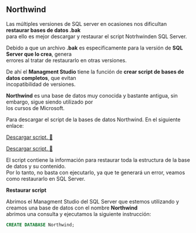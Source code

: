 ## Northwind 

Las múltiples versiones de SQL server en ocasiones nos dificultan **restaurar bases de datos .bak**  
para ello es mejor descargar y restaurar el script Notrhwinden SQL Server.  

Debido a que un archivo **.bak** es especificamente para la versión de **SQL Server que lo crea**, genera  
errores al tratar de restaurarlo en otras versiones.  

De ahí el **Managment Studio** tiene la función de **crear script de bases de datos completos**, que evitan  
incopatibilidad de versiones.  

**Northwind** es una base de datos muy conocida y bastante antigua, sin embargo, sigue siendo utilizado por  
los cursos de Microsoft.  

Para descargar el script de la bases de datos Northwind. En el siguiente enlace:  

<a href="Scripts/Northwind.sql" download="Northwind.sql">Descargar script. 💾</a> 

  
[Descargar script. 💾](Scripts/Northwind.sql)

El script contiene la información para restaurar toda la estructura de la base de datos y su contenido.  
Por lo tanto, no basta con ejecutarlo, ya que te generará un error, veamos como restaurarlo en SQL Server.  

**Restaurar script**  

Abrimos el Managment Studio del SQL Server que estemos utilizando y creamos una base de datos con el nombre **Northwind**  
abrimos una consulta y ejecutamos la siguiente instrucción:  

```sql
CREATE DATABASE Northwind;
```


